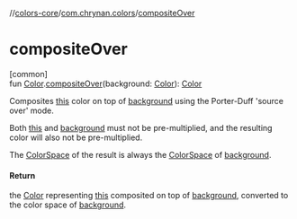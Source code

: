 //[colors-core](../../index.md)/[com.chrynan.colors](index.md)/[compositeOver](composite-over.md)

# compositeOver

[common]\
fun [Color](-color/index.md).[compositeOver](composite-over.md)(background: [Color](-color/index.md)): [Color](-color/index.md)

Composites [this](../../../colors-core/com.chrynan.colors/index.md) color on top of [background](composite-over.md) using the Porter-Duff 'source over' mode.

Both [this](../../../colors-core/com.chrynan.colors/index.md) and [background](composite-over.md) must not be pre-multiplied, and the resulting color will also not be pre-multiplied.

The [ColorSpace](../com.chrynan.colors.space/-color-space/index.md) of the result is always the [ColorSpace](-color/color-space.md) of [background](composite-over.md).

#### Return

the [Color](-color/index.md) representing [this](../../../colors-core/com.chrynan.colors/index.md) composited on top of [background](composite-over.md), converted to the color space of [background](composite-over.md).
